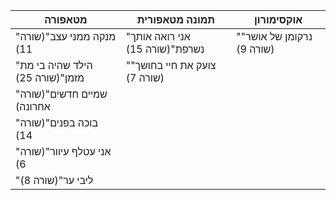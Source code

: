 
| **מטאפורה**                     | **תמונה מטאפורית**             | **אוקסימורון**           |
| ------------------------------- | ------------------------------ | ------------------------ |
| "מנקה ממני עצב"(שורה 11)        | "אני רואה אותך נשרפת"(שורה 15) | "נרקומן של אושר"(שורה 9) |
| "הילד שהיה בי מת מזמן"(שורה 25) | "צועק את חיי בחושך"(שורה 7)    |                          |
| "שמיים חדשים"(שורה אחרונה)      |                                |                          |
| "בוכה בפנים"(שורה 14)           |                                |                          |
| "אני עטלף עיוור"(שורה 6)        |                                |                          |
| "ליבי ער"(שורה 8)               |                                |                          |

